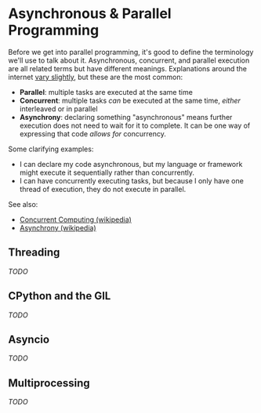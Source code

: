 # Asynchronous & Parallel Programming

Before we get into parallel programming, it's good to define the terminology we'll use to talk about it.  Asynchronous, concurrent, and parallel execution are all related terms but have different meanings.  Explanations around the internet [vary slightly](https://stackoverflow.com/questions/4844637/what-is-the-difference-between-concurrency-parallelism-and-asynchronous-methods), but these are the most common:

- **Parallel**: multiple tasks are executed at the same time
- **Concurrent**: multiple tasks _can_ be executed at the same time, _either_ interleaved or in parallel
- **Asynchrony**: declaring something "asynchronous" means further execution does not need to wait for it to complete.  It can be one way of expressing that code _allows for_ concurrency.

Some clarifying examples:

- I can declare my code asynchronous, but my language or framework might execute it sequentially rather than concurrently.
- I can have concurrently executing tasks, but because I only have one thread of execution, they do not execute in parallel.

See also:
- [Concurrent Computing (wikipedia)](https://en.wikipedia.org/wiki/Concurrent_computing)
- [Asynchrony (wikipedia)](https://en.wikipedia.org/wiki/Asynchrony_(computer_programming))

## Threading

_TODO_

## CPython and the GIL

_TODO_

## Asyncio

_TODO_

## Multiprocessing

_TODO_
